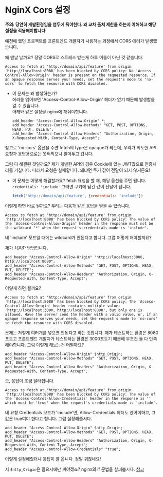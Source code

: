 # NginX Cors 설정

**주의: 당연히 개발환경임을 염두에 둬야한다. 왜 교차 출처 제한을 하는지 이해하고 해당 설정을 적용해야합니다.**

예전에 했던 프로젝트를 프론트엔드 개발자가 사용하는 과정에서 CORS 에러가 발생했습니다.

왜 맨날 날까요? 정말 CORS로 스트레스 받는게 하루 이틀이 아닌 것 같습니다.

`Access to fetch at 'http://domain/api/feature' from origin 'http://localhost:8080' has been blocked by CORS policy: No 'Access-Control-Allow-Origin' header is present on the requested resource. If an opaque response serves your needs, set the request's mode to 'no-cors' to fetch the resource with CORS disabled.`

- 이 문제는 왜 발생하는가?  
  에러를 읽어보면 'Access-Control-Allow-Origin' 헤더가 없기 때문에 발생함을 알 수 있습니다.  
  아래와 같은 설정을 nginx에 해줘야합니다.
  ```
  add_header "Access-Control-Allow-Origin" *;
  add_header "Access-Control-Allow-Methods" "GET, POST, OPTIONS, HEAD, PUT, DELETE";
  add_header "Access-Control-Allow-Headers" "Authorization, Origin, X-Requested-With, Content-Type, Accept";
  ```

참고로 'no-cors' 옵션을 주면 fetch의 type은 opaque가 되는데, 우리가 의도한 API 요청과 응답용으로는 못써먹으니 알아두고 갑시다.

그럼 다 해결된 것일까요? 제가 개발한 API의 경우 Cookie에 있는 JWT값으로 인증처리를 거칩니다. 따라서 요청은 실패합니다. 왜냐면 쿠키 값이 전달이 되지 않거든요!

- 이 문제는 어떻게 해결할까요?
  fetch 요청을 할 때, 해당 옵션을 주면 됩니다. `credentials: 'include'` 그러면 쿠키에 담긴 값이 전달이 됩니다.
  ```javascript
  fetch('http://domain/api/feature', {credentials: 'include'})
  ```

이렇게 하면 바로 될까요? 우리는 다음과 같은 응답을 받을 수 있습니다.

`Access to fetch at 'http://domain/api/feature' from origin 'http://localhost:8080' has been blocked by CORS policy: The value of the 'Access-Control-Allow-Origin' header in the response must not be the wildcard '*' when the request's credentials mode is 'include'.`

네 'include' 모드일 때에는 wildcard가 안된다고 합니다. 그럼 어떻게 해야할까요?

제가 처음한 방법입니다.

```
add_header "Access-Control-Allow-Origin" "http://localhost:3000, http://localhost:8080";
add_header "Access-Control-Allow-Methods" "GET, POST, OPTIONS, HEAD, PUT, DELETE";
add_header "Access-Control-Allow-Headers" "Authorization, Origin, X-Requested-With, Content-Type, Accept";
```

이렇게 하면 될까요?

`Access to fetch at 'http://domain/api/feature' from origin 'http://localhost:8080' has been blocked by CORS policy: The 'Access-Control-Allow-Origin' header contains multiple values 'http://localhost:3000, http://localhost:8080', but only one is allowed. Have the server send the header with a valid value, or, if an opaque response serves your needs, set the request's mode to 'no-cors' to fetch the resource with CORS disabled.`

문제는 저렇게 여러개를 넣으면 안된다고 하는 것입니다. 제가 테스트하는 환경은 8080포트고 프론트엔드 개발자가 테스트하는 환경은 3000포트기 때문에 무조건 둘 다 만족해야합니다. 그럼 이렇게 해보는건 어떨까요?

```
add_header "Access-Control-Allow-Origin" $http_Origin;
add_header "Access-Control-Allow-Methods" "GET, POST, OPTIONS, HEAD, PUT, DELETE";
add_header "Access-Control-Allow-Headers" "Authorization, Origin, X-Requested-With, Content-Type, Accept";
```

오, 응답이 조금 달라집니다.

`Access to fetch at 'http://domain/api/feature' from origin 'http://localhost:8080' has been blocked by CORS policy: The value of the 'Access-Control-Allow-Credentials' header in the response is '' which must be 'true' when the request's credentials mode is 'include'.`

네 요청 Credentials 모드가 'include'면, Allow-Credentials 헤더도 있어야하고, 그 값은 true여야 한다고 합니다. 그럼 설정해줍시다.

```
add_header "Access-Control-Allow-Origin" $http_Origin;
add_header "Access-Control-Allow-Methods" "GET, POST, OPTIONS, HEAD, PUT, DELETE";
add_header "Access-Control-Allow-Headers" "Authorization, Origin, X-Requested-With, Content-Type, Accept";
add_header "Access-Control-Allow-Credentials" "true";
```

이렇게 설정해줬더니 응답이 잘 옵니다. 정말 귀찮네요!

저 `$http_Origin`은 필요시에만 써야겠죠? nginx의 if 문법을 살펴봅시다. [참고](https://stackoverflow.com/a/33613114/9748089)

